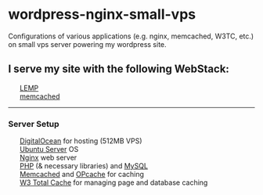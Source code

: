 wordpress-nginx-small-vps
=========================

Configurations of various applications (e.g. nginx, memcached, W3TC, etc.) on small vps server powering my wordpress site.
 
<h2>I serve my site with the following WebStack:</h2>
<ul class="task-list">
<li><a href="https://www.digitalocean.com/community/tutorials/how-to-install-linux-nginx-mysql-php-lemp-stack-on-ubuntu-14-04">LEMP</a></li>
<li><a href="https://rtcamp.com/tutorials/php/memcache/">memcached</a></li>
</ul>
<hr>
<h3>Server Setup</h3>
<ul class="task-list">
<li>
<a href="https://www.digitalocean.com/?refcode=b18def068b9f">DigitalOcean</a> for hosting (512MB VPS)</li>
<li>
<a href="http://www.ubuntu.com/server">Ubuntu Server</a> OS</li>
<li>
<a href="http://nginx.org/">Nginx</a> web server</li>
<li>
<a href="http://www.php.net/">PHP</a> (&amp; necessary libraries) and <a href="http://dev.mysql.com/">MySQL</a>
</li>
<li>
<a href="http://memcached.org/">Memcached</a> and <a href="http://php.net/manual/en/book.opcache.php">OPcache</a> for caching</li>
<li>
<a href="https://wordpress.org/plugins/w3-total-cache/">W3 Total Cache</a> for managing page and database caching</li>
</ul>
